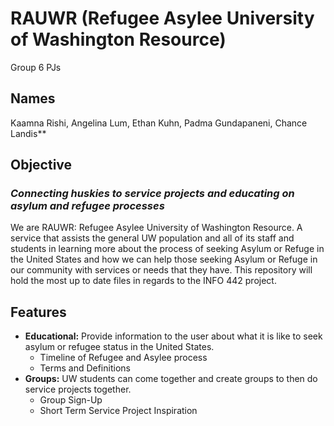 # RAUWR (Refugee Asylee University of Washington Resource)
Group 6 PJs

## Names
Kaamna Rishi, Angelina Lum, Ethan Kuhn, Padma Gundapaneni, Chance Landis**

## Objective
### *Connecting huskies to service projects and educating on asylum and refugee processes*

We are RAUWR: Refugee Asylee University of Washington Resource. A service that assists the general UW population and all of its staff and students in learning more about the process of seeking Asylum or Refuge in the United States and how we can help those seeking Asylum or Refuge in our community with services or needs that they have.
This repository will hold the most up to date files in regards to the INFO 442 project.

## Features
* **Educational:** Provide information to the user about what it is like to seek asylum or refugee status in the United States.
  - Timeline of Refugee and Asylee process
  - Terms and Definitions 
* **Groups:** UW students can come together and create groups to then do service projects together.
  - Group Sign-Up
  - Short Term Service Project Inspiration